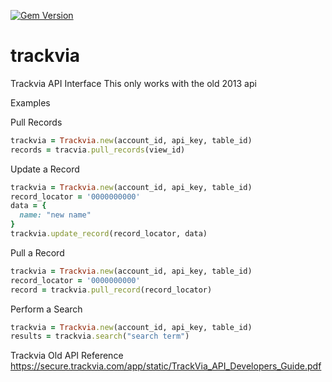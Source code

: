 [![Gem Version](https://badge.fury.io/rb/trackvia.svg)](https://badge.fury.io/rb/trackvia)

# trackvia
Trackvia API Interface
This only works with the old 2013 api

Examples


Pull Records
```ruby
trackvia = Trackvia.new(account_id, api_key, table_id)
records = tracvia.pull_records(view_id)
```

Update a Record
```ruby
trackvia = Trackvia.new(account_id, api_key, table_id)
record_locator = '0000000000'
data = {
  name: "new name"
}
trackvia.update_record(record_locator, data)
```

Pull a Record
```ruby
trackvia = Trackvia.new(account_id, api_key, table_id)
record_locator = '0000000000'
record = trackvia.pull_record(record_locator)
```

Perform a Search
```ruby
trackvia = Trackvia.new(account_id, api_key, table_id)
results = trackvia.search("search term")
```

Trackvia Old API Reference
https://secure.trackvia.com/app/static/TrackVia_API_Developers_Guide.pdf
